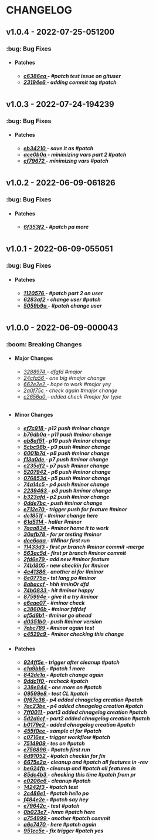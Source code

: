 <h1>CHANGELOG</h1><h2>v1.0.4 - 2022-07-25-051200</h2><h3>:bug: Bug Fixes</h3> <ul><li><h4>Patches</h4></li> <ul><h5> <li><a href='https://github.com/nostradini/myrepo3/commit/c6386ea'> c6386ea </a> - #patch test issue on gituser </li> <li><a href='https://github.com/nostradini/myrepo3/commit/23194e6'> 23194e6 </a> - adding commit tag #patch </li></h5></ul></ul> <h1></h1><h2>v1.0.3 - 2022-07-24-194239</h2><h3>:bug: Bug Fixes</h3> <ul><li><h4>Patches</h4></li> <ul><h5> <li><a href='https://github.com/nostradini/myrepo3/commit/eb34210'> eb34210 </a> - save it as #patch </li> <li><a href='https://github.com/nostradini/myrepo3/commit/ace0b0a'> ace0b0a </a> - minimizing vars part 2 #patch </li> <li><a href='https://github.com/nostradini/myrepo3/commit/ef79672'> ef79672 </a> - minimizing vars #patch </li></h5></ul></ul> <h1></h1><h2>v1.0.2 - 2022-06-09-061826</h2><h3>:bug: Bug Fixes</h3> <ul><li><h4>Patches</h4></li> <ul><h5> <li><a href='https://github.com/nostradini/myrepo3/commit/6f353f2'> 6f353f2 </a> - #patch pa more </li></h5></ul></ul> <h1></h1><h2>v1.0.1 - 2022-06-09-055051</h2><h3>:bug: Bug Fixes</h3> <ul><li><h4>Patches</h4></li> <ul><h5> <li><a href='https://github.com/nostradini/myrepo3/commit/1120576'> 1120576 </a> - #patch part 2 on user </li> <li><a href='https://github.com/nostradini/myrepo3/commit/6283af2'> 6283af2 </a> - change user #patch </li> <li><a href='https://github.com/nostradini/myrepo3/commit/5059b9a'> 5059b9a </a> - #patch change user </li></h5></ul></ul> <h1></h1><h2>v1.0.0 - 2022-06-09-000043</h2><h3>:boom: Breaking Changes</h3> <ul><li><h4>Major Changes</h4></li> <ul><h6> <li><a href='https://github.com/nostradini/myrepo3/commit/3288974'> 3288974 </a> - dfgfd #major </li> <li><a href='https://github.com/nostradini/myrepo3/commit/24cfa56'> 24cfa56 </a> - one big #major change </li> <li><a href='https://github.com/nostradini/myrepo3/commit/662e2e2'> 662e2e2 </a> - hope to work #major yey </li> <li><a href='https://github.com/nostradini/myrepo3/commit/2a0f75c'> 2a0f75c </a> - check again #major change </li> <li><a href='https://github.com/nostradini/myrepo3/commit/c2656a0'> c2656a0 </a> - added check #major for type </li></h6></ul> <li><h4>Minor Changes</h4></li> <ul><h5> <li><a href='https://github.com/nostradini/myrepo3/commit/ef7c918'> ef7c918 </a> - p12 push #minor change </li> <li><a href='https://github.com/nostradini/myrepo3/commit/b76db0a'> b76db0a </a> - p11 push #minor change </li> <li><a href='https://github.com/nostradini/myrepo3/commit/ab8af51'> ab8af51 </a> - p10 push #minor change </li> <li><a href='https://github.com/nostradini/myrepo3/commit/5cbc98b'> 5cbc98b </a> - p9 push #minor change </li> <li><a href='https://github.com/nostradini/myrepo3/commit/6001b7d'> 6001b7d </a> - p8 push #minor change </li> <li><a href='https://github.com/nostradini/myrepo3/commit/f13a0de'> f13a0de </a> - p7 push #minor change </li> <li><a href='https://github.com/nostradini/myrepo3/commit/c235df2'> c235df2 </a> - p7 push #minor change </li> <li><a href='https://github.com/nostradini/myrepo3/commit/5207942'> 5207942 </a> - p6 push #minor change </li> <li><a href='https://github.com/nostradini/myrepo3/commit/076853d'> 076853d </a> - p5 push #minor change </li> <li><a href='https://github.com/nostradini/myrepo3/commit/74a14c5'> 74a14c5 </a> - p4 push #minor change </li> <li><a href='https://github.com/nostradini/myrepo3/commit/2239463'> 2239463 </a> - p3 push #minor change </li> <li><a href='https://github.com/nostradini/myrepo3/commit/b323afd'> b323afd </a> - p2 push #minor change </li> <li><a href='https://github.com/nostradini/myrepo3/commit/0dde7bc'> 0dde7bc </a> - push #minor change </li> <li><a href='https://github.com/nostradini/myrepo3/commit/e712e70'> e712e70 </a> - trigger push for feature #minor </li> <li><a href='https://github.com/nostradini/myrepo3/commit/dc1851f'> dc1851f </a> - #minor change here </li> <li><a href='https://github.com/nostradini/myrepo3/commit/61d5114'> 61d5114 </a> - haller #minor </li> <li><a href='https://github.com/nostradini/myrepo3/commit/7aaa834'> 7aaa834 </a> - #minor home it to work </li> <li><a href='https://github.com/nostradini/myrepo3/commit/30afb78'> 30afb78 </a> - for pr testing #minor </li> <li><a href='https://github.com/nostradini/myrepo3/commit/dce6caa'> dce6caa </a> - #Minor first run </li> <li><a href='https://github.com/nostradini/myrepo3/commit/11433d3'> 11433d3 </a> - first pr branch #minor commit -merge </li> <li><a href='https://github.com/nostradini/myrepo3/commit/563ac5d'> 563ac5d </a> - first pr branch #minor commit </li> <li><a href='https://github.com/nostradini/myrepo3/commit/2fd6e79'> 2fd6e79 </a> - add new #minor feature </li> <li><a href='https://github.com/nostradini/myrepo3/commit/74b1805'> 74b1805 </a> - new checkin for #minor </li> <li><a href='https://github.com/nostradini/myrepo3/commit/4e41386'> 4e41386 </a> - another ci for #minor </li> <li><a href='https://github.com/nostradini/myrepo3/commit/8e0775a'> 8e0775a </a> - tst lang po #minor </li> <li><a href='https://github.com/nostradini/myrepo3/commit/8abaccf'> 8abaccf </a> - hhh #minOr dfd </li> <li><a href='https://github.com/nostradini/myrepo3/commit/74b0833'> 74b0833 </a> - hit #minor happy </li> <li><a href='https://github.com/nostradini/myrepo3/commit/875994e'> 875994e </a> - give it a try #minor </li> <li><a href='https://github.com/nostradini/myrepo3/commit/e6eae07'> e6eae07 </a> - #minor check </li> <li><a href='https://github.com/nostradini/myrepo3/commit/c38606b'> c38606b </a> - #minor fdfdsf </li> <li><a href='https://github.com/nostradini/myrepo3/commit/af5d6b1'> af5d6b1 </a> - #minor go ahead </li> <li><a href='https://github.com/nostradini/myrepo3/commit/d0351b0'> d0351b0 </a> - push #minor version </li> <li><a href='https://github.com/nostradini/myrepo3/commit/7ebc789'> 7ebc789 </a> - #minor again test </li> <li><a href='https://github.com/nostradini/myrepo3/commit/c4529c9'> c4529c9 </a> - #minor checking this change </li></h5></ul> <li><h4>Patches</h4></li> <ul><h5> <li><a href='https://github.com/nostradini/myrepo3/commit/924ff5e'> 924ff5e </a> - trigger after cleanup #patch </li> <li><a href='https://github.com/nostradini/myrepo3/commit/c1a9bb5'> c1a9bb5 </a> - #patch 1 more </li> <li><a href='https://github.com/nostradini/myrepo3/commit/842de1a'> 842de1a </a> - #patch change again </li> <li><a href='https://github.com/nostradini/myrepo3/commit/9ddc1f0'> 9ddc1f0 </a> - recheck #patch </li> <li><a href='https://github.com/nostradini/myrepo3/commit/338e844'> 338e844 </a> - one more on #patch </li> <li><a href='https://github.com/nostradini/myrepo3/commit/09599e8'> 09599e8 </a> - test CL #patch </li> <li><a href='https://github.com/nostradini/myrepo3/commit/0f67e36'> 0f67e36 </a> - p4 added chnagelog creation #patch </li> <li><a href='https://github.com/nostradini/myrepo3/commit/7ac23be'> 7ac23be </a> - p4 added chnagelog creation #patch </li> <li><a href='https://github.com/nostradini/myrepo3/commit/7ff0011'> 7ff0011 </a> - part3 added chnagelog creation #patch </li> <li><a href='https://github.com/nostradini/myrepo3/commit/5d2d6cf'> 5d2d6cf </a> - part2 added chnagelog creation #patch </li> <li><a href='https://github.com/nostradini/myrepo3/commit/b0179e2'> b0179e2 </a> - added chnagelog creation #patch </li> <li><a href='https://github.com/nostradini/myrepo3/commit/455f0ee'> 455f0ee </a> - sample ci for #patch </li> <li><a href='https://github.com/nostradini/myrepo3/commit/c0716ee'> c0716ee </a> - trigger workflow #patch </li> <li><a href='https://github.com/nostradini/myrepo3/commit/7514909'> 7514909 </a> - tes on #patch </li> <li><a href='https://github.com/nostradini/myrepo3/commit/e756896'> e756896 </a> - #patch first run </li> <li><a href='https://github.com/nostradini/myrepo3/commit/8d91052'> 8d91052 </a> - #patch checkin for fix </li> <li><a href='https://github.com/nostradini/myrepo3/commit/6675e2a'> 6675e2a </a> - cleanup and #patch all features in -rev </li> <li><a href='https://github.com/nostradini/myrepo3/commit/be624fb'> be624fb </a> - cleanup and #patch all features in </li> <li><a href='https://github.com/nostradini/myrepo3/commit/85dc4b3'> 85dc4b3 </a> - checking this time #patch from pr </li> <li><a href='https://github.com/nostradini/myrepo3/commit/e0206e6'> e0206e6 </a> - cleanup #patch </li> <li><a href='https://github.com/nostradini/myrepo3/commit/14242f3'> 14242f3 </a> - #patch test </li> <li><a href='https://github.com/nostradini/myrepo3/commit/2c486e1'> 2c486e1 </a> - #patch hello po </li> <li><a href='https://github.com/nostradini/myrepo3/commit/f484e2e'> f484e2e </a> - #patch say hey </li> <li><a href='https://github.com/nostradini/myrepo3/commit/e79642c'> e79642c </a> - test #patch </li> <li><a href='https://github.com/nostradini/myrepo3/commit/0b023e7'> 0b023e7 </a> - hmm #patch here </li> <li><a href='https://github.com/nostradini/myrepo3/commit/a754999'> a754999 </a> - another #patch commit </li> <li><a href='https://github.com/nostradini/myrepo3/commit/a6c7470'> a6c7470 </a> - here #patch again </li> <li><a href='https://github.com/nostradini/myrepo3/commit/951ec5e'> 951ec5e </a> - fix trigger #patch yes </li></h5></ul></ul>
